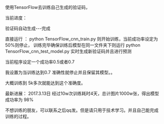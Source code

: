 
使用TensorFlow去训练自己生成的验证码，

当前进度：

验证码自动生成---完成


直接运行 ：
python TensorFlow_cnn_train.py
则开始训练，当前成功率设定为50%则停止，
训练完毕确保训练后模型在同一文件夹下则运行
python TensorFlow_cnn_test_model.py
实时生成新验证码并且进行预测

当前程序设定一个成功率0.5或者0.7

我设置为当训练达到0.7 准确性就停止并且保留其模型。。

大概训练到 5k多次就能达到这个准确度。

最新进展：
2017.3.13日
经过10w次训练耗时4天，总计图片1000w张，得出模型成功率为 98%

不想训练的朋友，可以联系之后qq发。但是请只用于技术学习。并且自己能完成训练的过程。
